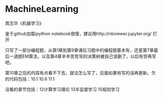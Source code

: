 # MachineLearning
周志华《机器学习》

鉴于github加载ipython notebook很慢，建议用http://nbviewer.jupyter.org/ 打开

只写了一部分编程题，从第1章到第9章课后习题中的编程题基本有，还差第7章最后一道题EM算法，以及第4章辛辛苦苦写的决策树被自己误删了，以后有空再写吧。

第10章之后的内容有点看不下去，就没怎么写了，后面如果有写的话再更新。欠的代码包括：10.1 10.6 11.1

没看的章节包括：12计算学习理论 13半监督学习 15规则学习
